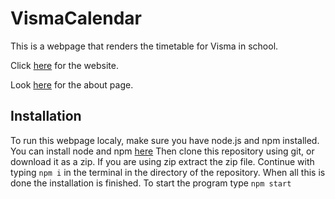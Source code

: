 # VismaCalendar
This is a webpage that renders the timetable for Visma in school.

Click [here](https://timeplan.herokuapp.com/) for the website.

Look [here](https://timeplan.herokuapp.com/about) for the about page.

## Installation
To run this webpage localy, make sure you have node.js and npm installed.  You can install node and npm [here](https://nodejs.org/)
Then clone this repository using git, or download it as a zip.  If you are using zip extract the zip file.  Continue with typing `npm i` in the terminal in the directory of the repository.
When all this is done the installation is finished.  To start the program type `npm start`
